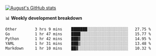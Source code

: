
[![August's GitHub stats](https://github-readme-stats.vercel.app/api?username=zou-weidong&show_icons=true&theme=radical)](https://github.com/zou-weidong)


📊 **Weekly development breakdown**
<!--START_SECTION:waka-->

```txt
Other        3 hrs 9 mins    ███████░░░░░░░░░░░░░░░░░░   27.75 %
Go           1 hr 47 mins    ████░░░░░░░░░░░░░░░░░░░░░   15.77 %
Python       1 hr 42 mins    ███▓░░░░░░░░░░░░░░░░░░░░░   14.95 %
YAML         1 hr 31 mins    ███▒░░░░░░░░░░░░░░░░░░░░░   13.48 %
Markdown     1 hr 10 mins    ██▓░░░░░░░░░░░░░░░░░░░░░░   10.32 %
```

<!--END_SECTION:waka-->
